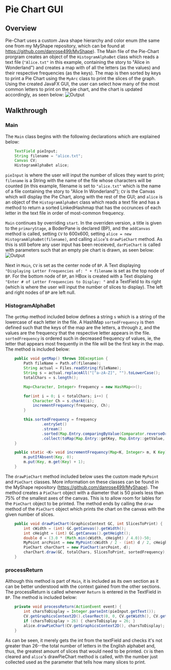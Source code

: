 # Pie Chart GUI

## Overview
Pie-Chart uses a custom Java shape hierarchy and color enum (the same one from my MyShape repository, which can be found at https://github.com/danrose499/MyShape). The Main file of the Pie-Chart prorgram creates an object of the ```HistogramAlphaBet``` class which reads a text file (```"Alice.txt"``` in this example, containing the story to "Alice in Wonderland") and creates a map with of all the letters (as the values) and their respective frequencies (as the keys). The map is then sorted by keys to print a Pie Chart using the ```MyArc``` class to print the slices of the graph. Using the created JavaFX GUI, the user can select how many of the most common letters to print on the pie chart, and the chart is updated accordingly, as seen below:
![Output](https://i.imgur.com/lGzdwmw.png?1)

## Walkthrough
### Main
The ```Main``` class begins with the following declarations which are explained below:

```Java    
    TextField pieInput;
    String filename = "alice.txt";
    Canvas CV;
    HistogramAlphaBet alice;
```
```pieInput``` is where the user will input the number of slices they want to print; ```filename``` is a String with the name of the file whose characters will be counted (in this example, filename is set to ```"alice.txt"``` which is the name of a file containing the story to "Alice In Wonderland"); ```CV``` is the Canvas which will display the Pie Chart, along with the rest of the GUI; and ```alice``` is an object of the ```HistogramAlphaBet``` class which reads a text file and has a method to return a sorted LinkedHashmap that has the occrunces of each letter in the text file in order of most-common frequency.  

```Main``` continues by overriding ```start```. In the overriden version, a title is given to the ```primaryStage```, a BoderPane is declared (BP), and the ```addCanvas``` method is called, setting ```CV``` to 600x600, setting ```alice = new HistogramAlphaBet(filename)```, and calling ```alice```'s ```drawPieChart``` method. As this is still before any user input has been receieved, ```darPieChart``` is called with parameters such that an empty pie chart is drawn, as seen below:
![Output](https://i.imgur.com/c6XKphh.png)

Next in ```Main```, ```CV``` is set as the center node of ```BP```. A Text displaying ```"Displaying Letter Frequencies of: " + filename``` is set as the top node of ```BP```. For the bottom node of ```BP```, an HBox is created with a Text displaing ```"Enter # of Letter Frequencies to Display: "``` and a TextField to its right (which is where the user will input the number of slices to display). The left and right nodes of ```BP``` are left null. 

### HistogramAlphaBet
The ```getMap``` method included below defines a string ```s``` which is a string of the lowercase of each letter in the file. A HashMap ```sortedFrequency``` is then defined such that the keys of the map are the letters, a through z, and the values are the frequency that the respective letter appears in the file. ```sortedFrequency``` is ordered such in decreased frequency of values, ie, the letter that appears most frequently in the file will be the first key in the map. The method is included below:
```Java
    public void getMap() throws IOException {
        Path fileName = Path.of(filename);
        String actual = Files.readString(fileName);
        String s = actual.replaceAll("[^a-zA-Z]", "").toLowerCase();
        totalChars = s.length();

        Map<Character, Integer> frequency = new HashMap<>();

        for(int i = 0; i < totalChars; i++) {
            Character Ch = s.charAt(i);
            incrementFrequency(frequency, Ch);
        }

        this.sortedFrequency = frequency
                .entrySet()
                .stream()
                .sorted(Map.Entry.comparingByValue(Comparator.reverseOrder()))
                .collect(toMap(Map.Entry::getKey, Map.Entry::getValue, (e1, e2) -> e2, LinkedHashMap::new));
    }

    public static <K> void incrementFrequency(Map<K, Integer> m, K Key) {
        m.putIfAbsent(Key, 0);
        m.put(Key, m.get(Key) + 1);
    }
```  
The ```drawPieChart``` method included below uses the custom made ```MyPoint``` and ```PieChart``` classes. More information on these classes can be found in the MyShape repository (https://github.com/danrose499/MyShape). The method creates a ```PieChart``` object with a diameter that is 50 pixels less than 75% of the smallest axes of the canvas. This is to allow room for lables for the ```PieChart``` object to be printed. The method ends by calling the ```draw``` method of the ```PieChart``` object which prints the chart on the canvas with the given number of slices.  
```Java
    public void drawPieChart(GraphicsContext GC, int SlicesToPrint) {
        int cWidth = (int) GC.getCanvas().getWidth();
        int cHeight = (int) GC.getCanvas().getHeight();
        double d = (3.0 * (Math.min(cWidth, cHeight) / 4.0))-50;
        MyPoint arcPoint = new MyPoint(cWidth / 2 - (int) d / 2, cHeight / 2 - (int) d / 2);
        PieChart charChart = new PieChart(arcPoint, d);
        charChart.draw(GC, totalChars, SlicesToPrint, sortedFrequency);
    }
```
### processReturn
Although this method is part of ```Main```, it is included as its own section as it can be better understood with the context gained from the other sections.
The processReturn is called whenever ```Return``` is entered in the TextField in ```BP```. The method is included below:
```Java
    private void processReturn(ActionEvent event) {
        int charsToDisplay = Integer.parseInt(pieInput.getText());
        CV.getGraphicsContext2D().clearRect(0, 0, CV.getWidth(), CV.getHeight());
        if (charsToDisplay > 26) { charsToDisplay = 26; }
        alice.drawPieChart(CV.getGraphicsContext2D(), charsToDisplay);
    }
```
As can be seen, it merely gets the int from the textField and checks it's not greater than 26--the total number of letters in the English alphabet and, thus, the greatest amount of slices that would need to be printed. ```CV``` is then cleared and ```alice```'s drawPieChart method is called, with the number just collected used as the parameter that tells how many slices to print. 
